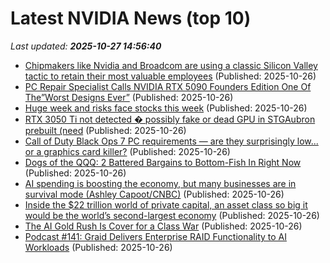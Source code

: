 # Latest NVIDIA News (top 10)
_Last updated: **2025-10-27 14:56:40**_

- [Chipmakers like Nvidia and Broadcom are using a classic Silicon Valley tactic to retain their most valuable employees](https://biztoc.com/x/9357749d9375763e) (Published: 2025-10-26)
- [PC Repair Specialist Calls NVIDIA RTX 5090 Founders Edition One Of The”Worst Designs Ever”](https://wccftech.com/northridgefix-calls-rtx-5090-fe-worst-design/) (Published: 2025-10-26)
- [Huge week and risks face stocks this week](https://www.thestreet.com/investing/huge-week-and-risks-face-stocks-this-week) (Published: 2025-10-26)
- [RTX 3050 Ti not detected � possibly fake or dead GPU in STGAubron prebuilt (need](https://www.bleepingcomputer.com/forums/t/811538/rtx-3050-ti-not-detected-possibly-fake-or-dead-gpu-in-stgaubron-prebuilt-need/) (Published: 2025-10-26)
- [Call of Duty Black Ops 7 PC requirements — are they surprisingly low... or a graphics card killer?](https://www.windowscentral.com/gaming/call-of-duty-black-ops-7-pc-requirements) (Published: 2025-10-26)
- [Dogs of the QQQ: 2 Battered Bargains to Bottom-Fish In Right Now](https://biztoc.com/x/faaa714e2dac431e) (Published: 2025-10-26)
- [AI spending is boosting the economy, but many businesses are in survival mode (Ashley Capoot/CNBC)](https://www.memeorandum.com/251026/p12) (Published: 2025-10-26)
- [Inside the $22 trillion world of private capital, an asset class so big it would be the world’s second-largest economy](https://fortune.com/2025/10/26/what-is-private-capital-credit-22-trillion-industry-equity-debt/) (Published: 2025-10-26)
- [The AI Gold Rush Is Cover for a Class War](https://jacobin.com/2025/10/artificial-intelligence-big-tech-labor/) (Published: 2025-10-26)
- [Podcast #141: Graid Delivers Enterprise RAID Functionality to AI Workloads](https://www.storagereview.com/podcast/podcast-141-graid-delivers-enterprise-raid-functionality-to-ai-workloads) (Published: 2025-10-26)
